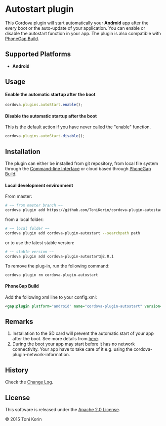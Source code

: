 # Autostart plugin #
This [Cordova][cordova] plugin will start automatically your __Android__ app after the every boot or the auto-update of your application. You can enable or disable the autostart function in your app. The plugin is also compatible with [PhoneGap Build][PGB].

## Supported Platforms ##
- __Android__

## Usage ##

#### Enable the automatic startup after the boot  ####
```javascript
cordova.plugins.autoStart.enable();
```
#### Disable the automatic startup after the boot ####
This is the default action if you have never called the "enable" function.
```javascript
cordova.plugins.autoStart.disable();
```

## Installation ##
The plugin can either be installed from git repository, from local file system through the [Command-line Interface][CLI] or cloud based through [PhoneGap Build][PGB].

#### Local development environment ####
From master:
```bash
# ~~ from master branch ~~
cordova plugin add https://github.com/ToniKorin/cordova-plugin-autostart.git
```
from a local folder:
```bash
# ~~ local folder ~~
cordova plugin add cordova-plugin-autostart --searchpath path
```
or to use the latest stable version:
```bash
# ~~ stable version ~~
cordova plugin add cordova-plugin-autostart@2.0.1
```

To remove the plug-in, run the following command:
```bash
cordova plugin rm cordova-plugin-autostart
```

#### PhoneGap Build ####
Add the following xml line to your config.xml:
```xml
<gap:plugin platform="android" name="cordova-plugin-autostart" version="2.0.1" source="npm"/>
```

## Remarks ##
1. Installation to the SD card will prevent the automatic start of your app after the boot. See more details from [here][stackoverflow_1].
2. During the boot your app may start before it has no network connectivity. Your app have to take care of it e.g. using the cordova-plugin-network-information. 

## History ##
Check the [Change Log][changelog].

## License ##

This software is released under the [Apache 2.0 License][apache2_license].

© 2015 Toni Korin

[cordova]: https://cordova.apache.org
[CLI]: http://cordova.apache.org/docs/en/edge/guide_cli_index.md.html#The%20Command-line%20Interface
[PGB]: http://docs.build.phonegap.com/en_US/index.html
[PGB_plugin]: https://build.phonegap.com/plugins/490
[changelog]: https://github.com/ToniKorin/cordova-plugin-autostart/blob/master/CHANGELOG.md
[apache2_license]: http://opensource.org/licenses/Apache-2.0
[stackoverflow_1]: http://stackoverflow.com/questions/9556944/broadcastreceiver-not-working-when-app-is-installed-on-sd-card